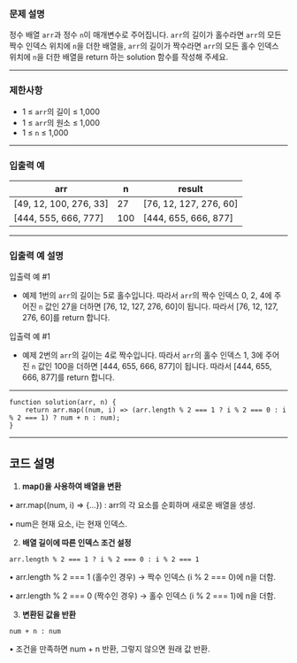 ### **문제 설명**

정수 배열 `arr`과 정수 `n`이 매개변수로 주어집니다. `arr`의 길이가 홀수라면 `arr`의 모든 짝수 인덱스 위치에 `n`을 더한 배열을, `arr`의 길이가 짝수라면 `arr`의 모든 홀수 인덱스 위치에 `n`을 더한 배열을 return 하는 solution 함수를 작성해 주세요.

---

### 제한사항

- 1 ≤ `arr`의 길이 ≤ 1,000
- 1 ≤ `arr`의 원소 ≤ 1,000
- 1 ≤ `n` ≤ 1,000

---

### 입출력 예

| arr | n | result |
| --- | --- | --- |
| [49, 12, 100, 276, 33] | 27 | [76, 12, 127, 276, 60] |
| [444, 555, 666, 777] | 100 | [444, 655, 666, 877] |

---

### 입출력 예 설명

입출력 예 #1

- 예제 1번의 `arr`의 길이는 5로 홀수입니다. 따라서 `arr`의 짝수 인덱스 0, 2, 4에 주어진 `n` 값인 27을 더하면 [76, 12, 127, 276, 60]이 됩니다. 따라서 [76, 12, 127, 276, 60]를 return 합니다.

입출력 예 #1

- 예제 2번의 `arr`의 길이는 4로 짝수입니다. 따라서 `arr`의 홀수 인덱스 1, 3에 주어진 `n` 값인 100을 더하면 [444, 655, 666, 877]이 됩니다. 따라서 [444, 655, 666, 877]를 return 합니다.

---

```
function solution(arr, n) {
    return arr.map((num, i) => (arr.length % 2 === 1 ? i % 2 === 0 : i % 2 === 1) ? num + n : num);
}
```

---

## **코드 설명**

1.	**map()을 사용하여 배열을 변환**

•	arr.map((num, i) => {...}) : arr의 각 요소를 순회하며 새로운 배열을 생성.

•	num은 현재 요소, i는 현재 인덱스.

2.	**배열 길이에 따른 인덱스 조건 설정**

```
arr.length % 2 === 1 ? i % 2 === 0 : i % 2 === 1
```

•	arr.length % 2 === 1 (홀수인 경우) → 짝수 인덱스 (i % 2 === 0)에 n을 더함.

•	arr.length % 2 === 0 (짝수인 경우) → 홀수 인덱스 (i % 2 === 1)에 n을 더함.

3.	**변환된 값을 반환**

```
num + n : num
```

•	조건을 만족하면 num + n 반환, 그렇지 않으면 원래 값 반환.